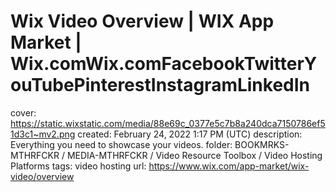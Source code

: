 # Wix Video Overview | WIX App Market | Wix.comWix.comFacebookTwitterYouTubePinterestInstagramLinkedIn

cover: https://static.wixstatic.com/media/88e69c_0377e5c7b8a240dca7150786ef51d3c1~mv2.png
created: February 24, 2022 1:17 PM (UTC)
description: Everything you need to showcase your videos.
folder: BOOKMRKS-MTHRFCKR / MEDIA-MTHRFCKR / Video Resource Toolbox / Video Hosting Platforms
tags: video hosting
url: https://www.wix.com/app-market/wix-video/overview